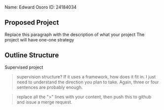 Name: Edward Osoro          ID:   24184034

## Proposed Project

 Replace this paragraph with the description of what your project
 The project will have one-one strategy


## Outline Structure

Supervised project
> supervision structure? If it uses a framework, how does it fit in. I
> just need to understand the direction you plan to take. Again, three
> or four sentences are probably enough.



> replace all the ">" lines with your content, then push this to
> github and issue a merge request.
